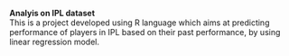 **Analyis on IPL dataset**<br />
This is a project developed using R language which aims at predicting performance of players in IPL based on their past performance, by using linear regression model.
